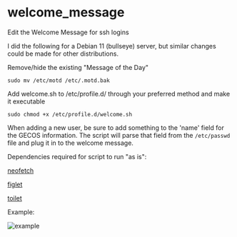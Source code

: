# welcome_message
Edit the Welcome Message for ssh logins

I did the following for a Debian 11 (bullseye) server, but similar changes could be made for other distributions.

Remove/hide the existing "Message of the Day"

```
sudo mv /etc/motd /etc/.motd.bak
```

Add welcome.sh to /etc/profile.d/ through your preferred method and make it executable

```
sudo chmod +x /etc/profile.d/welcome.sh
```

When adding a new user, be sure to add something to the 'name' field for the GECOS information. The script will parse that field from the `/etc/passwd` file and plug it in to the welcome message.

Dependencies required for script to run "as is":

[neofetch](https://github.com/dylanaraps/neofetch)

[figlet](http://www.figlet.org/)

[toilet](http://caca.zoy.org/wiki/toilet)

Example:

![example](https://us-east-1.linodeobjects.com/baitbucket/welcome.sh_example-sanitized.jpg)


